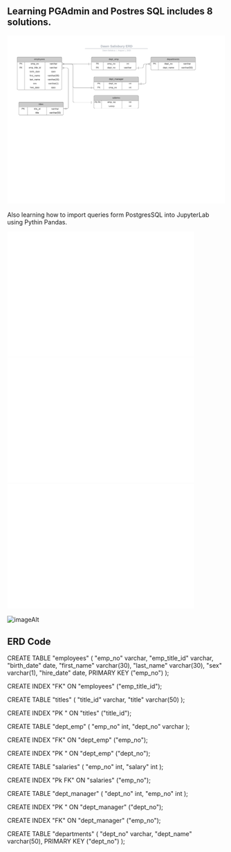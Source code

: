 ## Learning PGAdmin and Postres SQL includes 8 solutions. 

![imageAlt](https://github.com/dsalisbury1141/PostgresSQL/blob/master/ERD/Dsalisbury1141%20ERD%20diagram.png)

Also learning how to import queries form PostgresSQL into JupyterLab using Pythin Pandas.  

![imageAlt](https://github.com/dsalisbury1141/PostgresSQL/blob/master/EmployeeSQL/Bonus/Salary_Plot1.png)
![imageAlt](https://github.com/dsalisbury1141/PostgresSQL/blob/master/EmployeeSQL/Bonus/Salary_Plot2.png)
![imageAlt](https://github.com/dsalisbury1141/PostgresSQL/blob/master/EmployeeSQL/Bonus/Salary_Plot3.png)

![imageAlt](https://github.com/dsalisbury1141/PostgresSQL/blob/master/EmployeeSQL/Bonus/Bonus%20SQL.ipynb)


## ERD Code 
CREATE TABLE "employees" (
  "emp_no" varchar,
  "emp_title_id" varchar,
  "birth_date" date,
  "first_name" varchar(30),
  "last_name" varchar(30),
  "sex" varchar(1),
  "hire_date" date,
  PRIMARY KEY ("emp_no")
);

CREATE INDEX "FK" ON  "employees" ("emp_title_id");

CREATE TABLE "titles" (
  "title_id" varchar,
  "title" varchar(50)
);

CREATE INDEX "PK " ON  "titles" ("title_id");

CREATE TABLE "dept_emp" (
  "emp_no" int,
  "dept_no" varchar
);

CREATE INDEX "FK" ON  "dept_emp" ("emp_no");

CREATE INDEX "PK " ON  "dept_emp" ("dept_no");

CREATE TABLE "salaries" (
  "emp_no" int,
  "salary" int
);

CREATE INDEX "Pk FK" ON  "salaries" ("emp_no");

CREATE TABLE "dept_manager" (
  "dept_no" int,
  "emp_no" int
);

CREATE INDEX "PK " ON  "dept_manager" ("dept_no");

CREATE INDEX "FK" ON  "dept_manager" ("emp_no");

CREATE TABLE "departments" (
  "dept_no" varchar,
  "dept_name" varchar(50),
  PRIMARY KEY ("dept_no")
);
